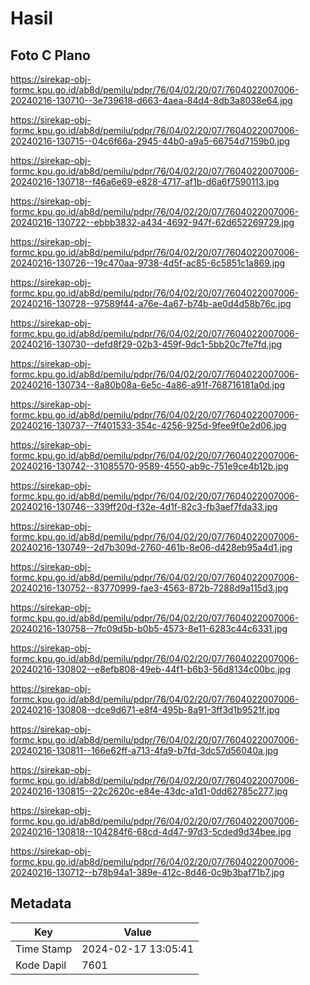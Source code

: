 # Hasil

## Foto C Plano

https://sirekap-obj-formc.kpu.go.id/ab8d/pemilu/pdpr/76/04/02/20/07/7604022007006-20240216-130710--3e739618-d663-4aea-84d4-8db3a8038e64.jpg

https://sirekap-obj-formc.kpu.go.id/ab8d/pemilu/pdpr/76/04/02/20/07/7604022007006-20240216-130715--04c6f66a-2945-44b0-a9a5-66754d7159b0.jpg

https://sirekap-obj-formc.kpu.go.id/ab8d/pemilu/pdpr/76/04/02/20/07/7604022007006-20240216-130718--f46a6e69-e828-4717-af1b-d6a6f7590113.jpg

https://sirekap-obj-formc.kpu.go.id/ab8d/pemilu/pdpr/76/04/02/20/07/7604022007006-20240216-130722--ebbb3832-a434-4692-947f-62d652269729.jpg

https://sirekap-obj-formc.kpu.go.id/ab8d/pemilu/pdpr/76/04/02/20/07/7604022007006-20240216-130726--19c470aa-9738-4d5f-ac85-6c5851c1a869.jpg

https://sirekap-obj-formc.kpu.go.id/ab8d/pemilu/pdpr/76/04/02/20/07/7604022007006-20240216-130728--97589f44-a76e-4a67-b74b-ae0d4d58b76c.jpg

https://sirekap-obj-formc.kpu.go.id/ab8d/pemilu/pdpr/76/04/02/20/07/7604022007006-20240216-130730--defd8f29-02b3-459f-9dc1-5bb20c7fe7fd.jpg

https://sirekap-obj-formc.kpu.go.id/ab8d/pemilu/pdpr/76/04/02/20/07/7604022007006-20240216-130734--8a80b08a-6e5c-4a86-a91f-768716181a0d.jpg

https://sirekap-obj-formc.kpu.go.id/ab8d/pemilu/pdpr/76/04/02/20/07/7604022007006-20240216-130737--7f401533-354c-4256-925d-9fee9f0e2d06.jpg

https://sirekap-obj-formc.kpu.go.id/ab8d/pemilu/pdpr/76/04/02/20/07/7604022007006-20240216-130742--31085570-9589-4550-ab9c-751e9ce4b12b.jpg

https://sirekap-obj-formc.kpu.go.id/ab8d/pemilu/pdpr/76/04/02/20/07/7604022007006-20240216-130746--339ff20d-f32e-4d1f-82c3-fb3aef7fda33.jpg

https://sirekap-obj-formc.kpu.go.id/ab8d/pemilu/pdpr/76/04/02/20/07/7604022007006-20240216-130749--2d7b309d-2760-461b-8e06-d428eb95a4d1.jpg

https://sirekap-obj-formc.kpu.go.id/ab8d/pemilu/pdpr/76/04/02/20/07/7604022007006-20240216-130752--83770999-fae3-4563-872b-7288d9a115d3.jpg

https://sirekap-obj-formc.kpu.go.id/ab8d/pemilu/pdpr/76/04/02/20/07/7604022007006-20240216-130758--7fc09d5b-b0b5-4573-8e11-6283c44c6331.jpg

https://sirekap-obj-formc.kpu.go.id/ab8d/pemilu/pdpr/76/04/02/20/07/7604022007006-20240216-130802--e8efb808-49eb-44f1-b6b3-56d8134c00bc.jpg

https://sirekap-obj-formc.kpu.go.id/ab8d/pemilu/pdpr/76/04/02/20/07/7604022007006-20240216-130808--dce9d671-e8f4-495b-8a91-3ff3d1b9521f.jpg

https://sirekap-obj-formc.kpu.go.id/ab8d/pemilu/pdpr/76/04/02/20/07/7604022007006-20240216-130811--166e62ff-a713-4fa9-b7fd-3dc57d56040a.jpg

https://sirekap-obj-formc.kpu.go.id/ab8d/pemilu/pdpr/76/04/02/20/07/7604022007006-20240216-130815--22c2620c-e84e-43dc-a1d1-0dd62785c277.jpg

https://sirekap-obj-formc.kpu.go.id/ab8d/pemilu/pdpr/76/04/02/20/07/7604022007006-20240216-130818--104284f6-68cd-4d47-97d3-5cded9d34bee.jpg

https://sirekap-obj-formc.kpu.go.id/ab8d/pemilu/pdpr/76/04/02/20/07/7604022007006-20240216-130712--b78b94a1-389e-412c-8d46-0c9b3baf71b7.jpg


## Metadata

| Key        | Value               |
| ---------- | ------------------- |
| Time Stamp | 2024-02-17 13:05:41 |
| Kode Dapil | 7601                |



